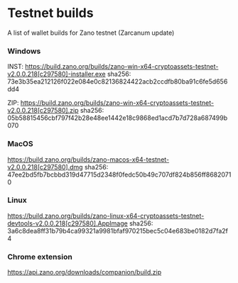 # Testnet builds

A list of wallet builds for Zano testnet (Zarcanum update)

### Windows

INST: https://build.zano.org/builds/zano-win-x64-cryptoassets-testnet-v2.0.0.218[c297580]-installer.exe
sha256: 73e3b35ea212126f022e084e0c82136824422acb2ccdfb80ba91c6fe5d656dd4

ZIP: https://build.zano.org/builds/zano-win-x64-cryptoassets-testnet-v2.0.0.218[c297580].zip
sha256: 05b58815456cbf797f42b28e48ee1442e18c9868ed1acd7b7d728a687499b070

### MacOS

https://build.zano.org/builds/zano-macos-x64-testnet-v2.0.0.218[c297580].dmg
sha256: 47ee2bd5fb7bcbbd319d47715d2348f0fedc50b49c707df824b856ff86820710

### Linux

https://build.zano.org/builds/zano-linux-x64-cryptoassets-testnet-devtools-v2.0.0.218[c297580].AppImage
sha256: 3a6c8dea8ff31b79b4ca99321a9981bfaf970215bec5c04e683be0182d7fa2f4

### Chrome extension

https://api.zano.org/downloads/companion/build.zip